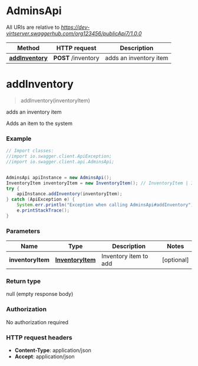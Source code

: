 # AdminsApi

All URIs are relative to *https://dev-virtserver.swaggerhub.com/org123456/publicApi7/1.0.0*

Method | HTTP request | Description
------------- | ------------- | -------------
[**addInventory**](AdminsApi.md#addInventory) | **POST** /inventory | adds an inventory item


<a name="addInventory"></a>
# **addInventory**
> addInventory(inventoryItem)

adds an inventory item

Adds an item to the system

### Example
```java
// Import classes:
//import io.swagger.client.ApiException;
//import io.swagger.client.api.AdminsApi;


AdminsApi apiInstance = new AdminsApi();
InventoryItem inventoryItem = new InventoryItem(); // InventoryItem | Inventory item to add
try {
    apiInstance.addInventory(inventoryItem);
} catch (ApiException e) {
    System.err.println("Exception when calling AdminsApi#addInventory");
    e.printStackTrace();
}
```

### Parameters

Name | Type | Description  | Notes
------------- | ------------- | ------------- | -------------
 **inventoryItem** | [**InventoryItem**](InventoryItem.md)| Inventory item to add | [optional]

### Return type

null (empty response body)

### Authorization

No authorization required

### HTTP request headers

 - **Content-Type**: application/json
 - **Accept**: application/json

